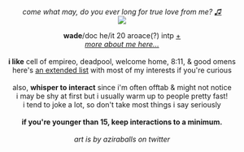 <p align="center">
  <i>come what may, do you ever long for true love from me? <a href="https://www.youtube.com/watch?v=GMezwtB1oCU">♫</a></i><br>
<img src="https://cdn.discordapp.com/attachments/431499091269124117/1139912072747028561/awwwwww.png">
</p>

<p align="center">
  <b>wade</b>/doc he/it 20 aroace(?) intp <a href="https://en.pronouns.page/@wadewilson">+</a>
  <br><i><a href="https://funny.straw.page">more about me here...</a></i><br><br>
<b>i like</b>
cell of empireo, deadpool, welcome home, 8:11, & good omens
<br>here's <a href="https://rentry.co/-spiderman">an extended list</a> with most of my interests if you're curious
<br><br>also, <b>whisper to interact</b> since i'm often offtab & might not notice
<br>i may be shy at first but i usually warm up to people pretty fast!
<br>i tend to joke a lot, so don't take most things i say seriously
<br><br><b>if you're younger than 15, keep interactions to a minimum.</b>
<br><br><i>art is by aziraballs on twitter</i>
</p>

